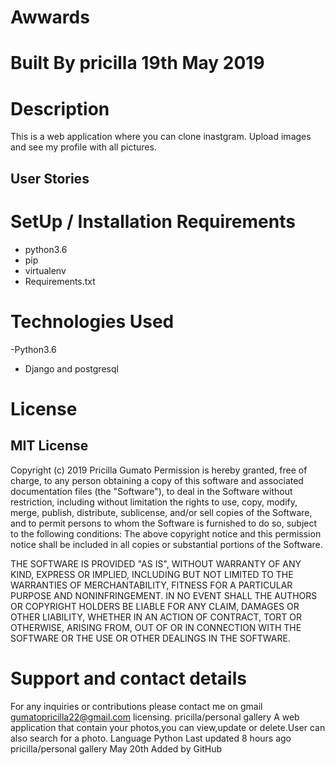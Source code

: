# Awwards

# Built By pricilla 19th May 2019

# Description
This is a web application where you can clone inastgram. Upload images and see my profile with all pictures.

## User Stories

# SetUp / Installation Requirements
- python3.6
- pip
- virtualenv
- Requirements.txt
# Technologies Used
-Python3.6
- Django and postgresql

# License
## MIT License
Copyright (c) 2019 Pricilla Gumato Permission is hereby granted, free of charge, to any person obtaining a copy of this software and associated documentation files (the "Software"), to deal in the Software without restriction, including without limitation the rights to use, copy, modify, merge, publish, distribute, sublicense, and/or sell copies of the Software, and to permit persons to whom the Software is furnished to do so, subject to the following conditions: The above copyright notice and this permission notice shall be included in all copies or substantial portions of the Software.

THE SOFTWARE IS PROVIDED "AS IS", WITHOUT WARRANTY OF ANY KIND, EXPRESS OR IMPLIED, INCLUDING BUT NOT LIMITED TO THE WARRANTIES OF MERCHANTABILITY, FITNESS FOR A PARTICULAR PURPOSE AND NONINFRINGEMENT. IN NO EVENT SHALL THE AUTHORS OR COPYRIGHT HOLDERS BE LIABLE FOR ANY CLAIM, DAMAGES OR OTHER LIABILITY, WHETHER IN AN ACTION OF CONTRACT, TORT OR OTHERWISE, ARISING FROM, OUT OF OR IN CONNECTION WITH THE SOFTWARE OR THE USE OR OTHER DEALINGS IN THE SOFTWARE.

# Support and contact details
For any inquiries or contributions please contact me on gmail gumatopricilla22@gmail.com licensing. pricilla/personal gallery A web application that contain your photos,you can view,update or delete.User can also search for a photo. Language Python Last updated 8 hours ago pricilla/personal gallery May 20th Added by GitHub